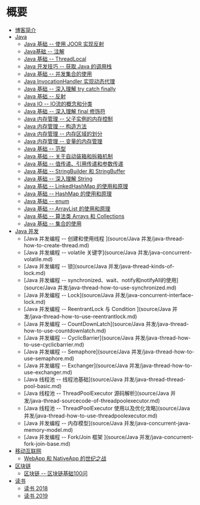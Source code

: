 # 概要

* [博客简介](README.md)
* [Java]()
    * [Java 基础 -- 使用 JOOR 实现反射](source/Java/java-basic-joor.md)
    * [Java基础 -- 注解](source/Java/java-basic-annotation.md)
    * [Java 基础 -- ThreadLocal](source/Java/java-basic-threadlocal.md)
    * [Java 开发技巧 -- 获取 Java 的调用栈](source/Java/java-development-skills-get-stacktrace.md)
    * [Java 基础 -- 并发集合的使用](source/Java/java-basic-concurrent-map-collection.md)
    * [Java InvocationHandler 实现动态代理](source/Java/java-dynamic-proxy-invocationhandler-demo.md)
    * [Java 基础 -- 深入理解 try catch finally](source/Java/java-basic-try-catch-finally.md)
    * [Java 基础 -- 反射](source/Java/java-basic-reflect.md)
    * [Java IO -- IO流的概念和分类](source/Java/java-io-stream-base.md)
    * [Java 基础 -- 深入理解 final 修饰符](source/Java/java-basic-final.md)
    * [Java 内存管理 -- 父子实例的内存控制](source/Java/java-basic-memory-manage-constructor.md)
    * [Java 内存管理 -- 构造方法](source/Java/java-basic-memory-manage-inherit-object.md)
    * [Java 内存管理 -- 内存区域的划分](source/Java/java-basic-memory-manage-memory-area.md)
    * [Java 内存管理 -- 变量的内存管理](source/Java/java-basic-memory-manage-variable.md)
    * [Java 基础 -- 范型](source/Java/java-basic-knowledge-generic.md)
    * [Java 基础 -- 关于自动装箱和拆箱机制](source/Java/java-basic-knowledge-auto-boxing.md)
    * [Java 基础 -- 值传递、引用传递和参数传递](source/Java/java-basic-knowledge-parameter-passing.md)
    * [Java 基础 -- StringBuilder 和 StringBuffer](source/Java/java-basic-stringbuilder-stringbuffer.md)
    * [Java 基础 -- 深入理解 String](source/Java/java-basic-knowledge-about-string.md)
    * [Java 基础 -- LinkedHashMap 的使用和原理](source/Java/java-basic-linkedhashmap.md)
    * [Java 基础 -- HashMap 的使用和原理](source/Java/java-basic-hashmap.md)
    * [Java 基础 -- enum](source/Java/java-basic-enum.md)
    * [Java 基础 -- ArrayList 的使用和原理](source/Java/java-basic-arraylist.md)
    * [Java 基础 -- 算法类 Arrays 和 Collections](source/Java/java-basic-arrays-collections.md)
    * [Java 基础 -- 集合的使用](source/Java/java-basic-map-collection.md)
* [Java 并发]()
    * [Java 并发编程 -- 创建和使用线程 ](source/Java 并发/java-thread-how-to-create-thread.md)
    * [Java 并发编程 -- volatile 关键字](source/Java 并发/java-concurrent-volatile.md)
    * [Java 并发编程 -- 锁](source/Java 并发/java-thread-kinds-of-lock.md)
    * [Java 并发编程 -- synchronized、wait、notify和notifyAll的使用](source/Java 并发/java-thread-how-to-use-synchronized.md)
    * [Java 并发编程 -- Lock](source/Java 并发/java-concurrent-interface-lock.md)
    * [Java 并发编程 -- ReentrantLock 与 Condition ](source/Java 并发/java-thread-how-to-use-reentrantlock.md)
    * [Java 并发编程 -- CountDownLatch](source/Java 并发/java-thread-how-to-use-countdownlatch.md)
    * [Java 并发编程 -- CyclicBarrier](source/Java 并发/java-thread-how-to-use-cyclicbarrier.md)
    * [Java 并发编程 -- Semaphore](source/Java 并发/java-thread-how-to-use-semaphore.md)
    * [Java 并发编程 -- Exchanger](source/Java 并发/java-thread-how-to-use-exchanger.md)
    * [Java 线程池 -- 线程池基础](source/Java 并发/java-thread-thread-pool-basic.md)
    * [Java 线程池 -- ThreadPoolExecutor 源码解析](source/Java 并发/java-thread-sourcecode-of-threadpoolexecutor.md)
    * [Java 线程池 -- ThreadPoolExecutor 使用以及优化攻略](source/Java 并发/java-thread-how-to-use-threadpoolexecutor.md)
    * [Java 并发编程 -- 内存模型](source/Java 并发/java-concurrent-java-memory-model.md)
    * [Java 并发编程 -- Fork/Join 框架 ](source/Java 并发/java-concurrent-fork-join-base.md)
* [移动互联网]()
    * [WebApp 和 NativeApp 的世纪之战 ](source/移动互联网/mobile-internet-webapp-vs-nativeapp.md)
* [区块链]()
    * [区块链 -- 区块链基础100问](source/区块链/block-chain-basic-questions.md)
* [读书]()
    * [读书 2018](source/读书/personal-reading-2018.md)
    * [读书 2019](source/读书/personal-reading-2019.md)